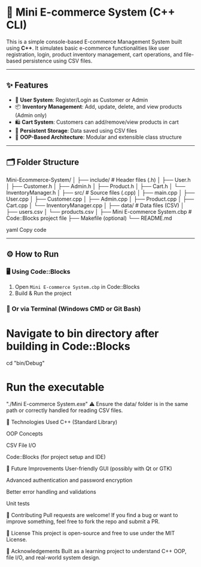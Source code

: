 # 🛒 Mini E-commerce System (C++ CLI)

This is a simple console-based E-commerce Management System built using **C++**. It simulates basic e-commerce functionalities like user registration, login, product inventory management, cart operations, and file-based persistence using CSV files.

---

## ✨ Features

- 👤 **User System**: Register/Login as Customer or Admin
- 📦 **Inventory Management**: Add, update, delete, and view products (Admin only)
- 🛍️ **Cart System**: Customers can add/remove/view products in cart
- 💾 **Persistent Storage**: Data saved using CSV files
- 🧱 **OOP-Based Architecture**: Modular and extensible class structure

---

## 🗂️ Folder Structure

Mini-Ecommerce-System/ │ ├── include/ # Header files (.h) │ ├── User.h │ ├── Customer.h │ ├── Admin.h │ ├── Product.h │ ├── Cart.h │ └── InventoryManager.h │ ├── src/ # Source files (.cpp) │ ├── main.cpp │ ├── User.cpp │ ├── Customer.cpp │ ├── Admin.cpp │ ├── Product.cpp │ ├── Cart.cpp │ └── InventoryManager.cpp │ ├── data/ # Data files (CSV) │ ├── users.csv │ └── products.csv │ ├── Mini E-commerce System.cbp # Code::Blocks project file ├── Makefile (optional) └── README.md

yaml
Copy code

---

## ⚙️ How to Run

### 🖥️ Using Code::Blocks
1. Open `Mini E-commerce System.cbp` in Code::Blocks
2. Build & Run the project

### 🔧 Or via Terminal (Windows CMD or Git Bash)

# Navigate to bin directory after building in Code::Blocks
cd "bin/Debug"

# Run the executable
"./Mini E-commerce System.exe"
⚠️ Ensure the data/ folder is in the same path or correctly handled for reading CSV files.

📝 Technologies Used
C++ (Standard Library)

OOP Concepts

CSV File I/O

Code::Blocks (for project setup and IDE)

🚀 Future Improvements
User-friendly GUI (possibly with Qt or GTK)

Advanced authentication and password encryption

Better error handling and validations

Unit tests

🤝 Contributing
Pull requests are welcome! If you find a bug or want to improve something, feel free to fork the repo and submit a PR.

📄 License
This project is open-source and free to use under the MIT License.

🙌 Acknowledgements
Built as a learning project to understand C++ OOP, file I/O, and real-world system design.